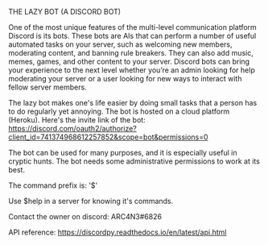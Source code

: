 THE LAZY BOT (A DISCORD BOT)

One of the most unique features of the multi-level communication platform Discord is its bots. These bots are AIs that can perform a number of useful automated tasks on your server, such as welcoming new members, moderating content, and banning rule breakers. They can also add music, memes, games, and other content to your server. Discord bots can bring your experience to the next level whether you’re an admin looking for help moderating your server or a user looking for new ways to interact with fellow server members.

The lazy bot makes one's life easier by doing small tasks that a person has to do regularly yet annoying. The bot is hosted on a cloud platform (Heroku). 
Here's the invite link of the bot: https://discord.com/oauth2/authorize?client_id=741374968612257852&scope=bot&permissions=0

The bot can be used for many purposes, and it is especially useful in cryptic hunts.
The bot needs some administrative permissions to work at its best. 

The command prefix is: '$'

Use $help in a server for knowing it's commands. 

Contact the owner on discord: ARC4N3#6826



API reference: https://discordpy.readthedocs.io/en/latest/api.html
